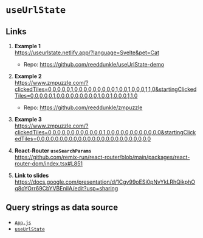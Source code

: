 # `useUrlState`

## Links

1. **Example 1** <br />
   https://useurlstate.netlify.app/?language=Svelte&pet=Cat

   - Repo: https://github.com/reeddunkle/useUrlState-demo

1. **Example 2** <br />
   https://www.zmpuzzle.com/?clickedTiles=0,0,0,0,0,1,0,0,0,0,0,0,0,0,0,1,0,0,1,0,0,0,1,1,0&startingClickedTiles=0,0,0,0,0,1,0,0,0,0,0,0,0,0,0,1,0,0,1,0,0,0,1,1,0

   - Repo: https://github.com/reeddunkle/zmpuzzle

1. **Example 3** <br />
   https://www.zmpuzzle.com/?clickedTiles=0,0,0,0,0,0,0,0,0,0,0,0,1,0,0,0,0,0,0,0,0,0,0,0,0&startingClickedTiles=0,0,0,0,0,0,0,0,0,0,0,0,0,0,0,0,0,0,0,0,0,0,0,0,0
1. **React-Router `useSearchParams`** <br />
   https://github.com/remix-run/react-router/blob/main/packages/react-router-dom/index.tsx#L851
1. **Link to slides** <br />
   https://docs.google.com/presentation/d/1Cgv99oESi0pNvYkLRhQikphOq8oYOrr69CbYVBEniIA/edit?usp=sharing

## Query strings as data source

- [`App.js`](./src/App.js)
- [`useUrlState`](./src/useUrlState/)
